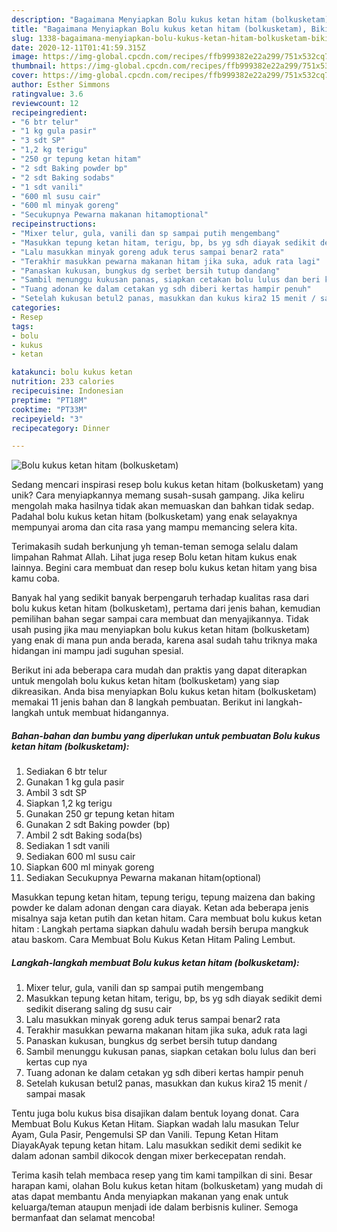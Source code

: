 ```yaml
---
description: "Bagaimana Menyiapkan Bolu kukus ketan hitam (bolkusketam), Bikin Ngiler"
title: "Bagaimana Menyiapkan Bolu kukus ketan hitam (bolkusketam), Bikin Ngiler"
slug: 1338-bagaimana-menyiapkan-bolu-kukus-ketan-hitam-bolkusketam-bikin-ngiler
date: 2020-12-11T01:41:59.315Z
image: https://img-global.cpcdn.com/recipes/ffb999382e22a299/751x532cq70/bolu-kukus-ketan-hitam-bolkusketam-foto-resep-utama.jpg
thumbnail: https://img-global.cpcdn.com/recipes/ffb999382e22a299/751x532cq70/bolu-kukus-ketan-hitam-bolkusketam-foto-resep-utama.jpg
cover: https://img-global.cpcdn.com/recipes/ffb999382e22a299/751x532cq70/bolu-kukus-ketan-hitam-bolkusketam-foto-resep-utama.jpg
author: Esther Simmons
ratingvalue: 3.6
reviewcount: 12
recipeingredient:
- "6 btr telur"
- "1 kg gula pasir"
- "3 sdt SP"
- "1,2 kg terigu"
- "250 gr tepung ketan hitam"
- "2 sdt Baking powder bp"
- "2 sdt Baking sodabs"
- "1 sdt vanili"
- "600 ml susu cair"
- "600 ml minyak goreng"
- "Secukupnya Pewarna makanan hitamoptional"
recipeinstructions:
- "Mixer telur, gula, vanili dan sp sampai putih mengembang"
- "Masukkan tepung ketan hitam, terigu, bp, bs yg sdh diayak sedikit demi sedikit diserang saling dg susu cair"
- "Lalu masukkan minyak goreng aduk terus sampai benar2 rata"
- "Terakhir masukkan pewarna makanan hitam jika suka, aduk rata lagi"
- "Panaskan kukusan, bungkus dg serbet bersih tutup dandang"
- "Sambil menunggu kukusan panas, siapkan cetakan bolu lulus dan beri kertas cup nya"
- "Tuang adonan ke dalam cetakan yg sdh diberi kertas hampir penuh"
- "Setelah kukusan betul2 panas, masukkan dan kukus kira2 15 menit / sampai masak"
categories:
- Resep
tags:
- bolu
- kukus
- ketan

katakunci: bolu kukus ketan 
nutrition: 233 calories
recipecuisine: Indonesian
preptime: "PT18M"
cooktime: "PT33M"
recipeyield: "3"
recipecategory: Dinner

---
```



![Bolu kukus ketan hitam (bolkusketam)](https://img-global.cpcdn.com/recipes/ffb999382e22a299/751x532cq70/bolu-kukus-ketan-hitam-bolkusketam-foto-resep-utama.jpg)

Sedang mencari inspirasi resep bolu kukus ketan hitam (bolkusketam) yang unik? Cara menyiapkannya memang susah-susah gampang. Jika keliru mengolah maka hasilnya tidak akan memuaskan dan bahkan tidak sedap. Padahal bolu kukus ketan hitam (bolkusketam) yang enak selayaknya mempunyai aroma dan cita rasa yang mampu memancing selera kita.

Terimakasih sudah berkunjung yh teman-teman semoga selalu dalam limpahan Rahmat Allah. Lihat juga resep Bolu ketan hitam kukus enak lainnya. Begini cara membuat dan resep bolu kukus ketan hitam yang bisa kamu coba.

Banyak hal yang sedikit banyak berpengaruh terhadap kualitas rasa dari bolu kukus ketan hitam (bolkusketam), pertama dari jenis bahan, kemudian pemilihan bahan segar sampai cara membuat dan menyajikannya. Tidak usah pusing jika mau menyiapkan bolu kukus ketan hitam (bolkusketam) yang enak di mana pun anda berada, karena asal sudah tahu triknya maka hidangan ini mampu jadi suguhan spesial.


Berikut ini ada beberapa cara mudah dan praktis yang dapat diterapkan untuk mengolah bolu kukus ketan hitam (bolkusketam) yang siap dikreasikan. Anda bisa menyiapkan Bolu kukus ketan hitam (bolkusketam) memakai 11 jenis bahan dan 8 langkah pembuatan. Berikut ini langkah-langkah untuk membuat hidangannya.

<!--inarticleads1-->

##### Bahan-bahan dan bumbu yang diperlukan untuk pembuatan Bolu kukus ketan hitam (bolkusketam):

1. Sediakan 6 btr telur
1. Gunakan 1 kg gula pasir
1. Ambil 3 sdt SP
1. Siapkan 1,2 kg terigu
1. Gunakan 250 gr tepung ketan hitam
1. Gunakan 2 sdt Baking powder (bp)
1. Ambil 2 sdt Baking soda(bs)
1. Sediakan 1 sdt vanili
1. Sediakan 600 ml susu cair
1. Siapkan 600 ml minyak goreng
1. Sediakan Secukupnya Pewarna makanan hitam(optional)


Masukkan tepung ketan hitam, tepung terigu, tepung maizena dan baking powder ke dalam adonan dengan cara diayak. Ketan ada beberapa jenis misalnya saja ketan putih dan ketan hitam. Cara membuat bolu kukus ketan hitam : Langkah pertama siapkan dahulu wadah bersih berupa mangkuk atau baskom. Cara Membuat Bolu Kukus Ketan Hitam Paling Lembut. 

<!--inarticleads2-->

##### Langkah-langkah membuat Bolu kukus ketan hitam (bolkusketam):

1. Mixer telur, gula, vanili dan sp sampai putih mengembang
1. Masukkan tepung ketan hitam, terigu, bp, bs yg sdh diayak sedikit demi sedikit diserang saling dg susu cair
1. Lalu masukkan minyak goreng aduk terus sampai benar2 rata
1. Terakhir masukkan pewarna makanan hitam jika suka, aduk rata lagi
1. Panaskan kukusan, bungkus dg serbet bersih tutup dandang
1. Sambil menunggu kukusan panas, siapkan cetakan bolu lulus dan beri kertas cup nya
1. Tuang adonan ke dalam cetakan yg sdh diberi kertas hampir penuh
1. Setelah kukusan betul2 panas, masukkan dan kukus kira2 15 menit / sampai masak


Tentu juga bolu kukus bisa disajikan dalam bentuk loyang donat. Cara Membuat Bolu Kukus Ketan Hitam. Siapkan wadah lalu masukan Telur Ayam, Gula Pasir, Pengemulsi SP dan Vanili. Tepung Ketan Hitam DiayakAyak tepung ketan hitam. Lalu masukkan sedikit demi sedikit ke dalam adonan sambil dikocok dengan mixer berkecepatan rendah. 

Terima kasih telah membaca resep yang tim kami tampilkan di sini. Besar harapan kami, olahan Bolu kukus ketan hitam (bolkusketam) yang mudah di atas dapat membantu Anda menyiapkan makanan yang enak untuk keluarga/teman ataupun menjadi ide dalam berbisnis kuliner. Semoga bermanfaat dan selamat mencoba!
